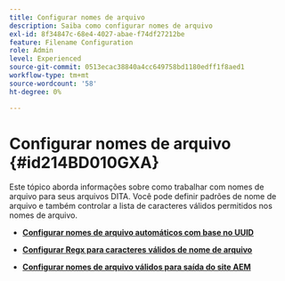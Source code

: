 ```yaml
---
title: Configurar nomes de arquivo
description: Saiba como configurar nomes de arquivo
exl-id: 8f34847c-68e4-4027-abae-f74df27212be
feature: Filename Configuration
role: Admin
level: Experienced
source-git-commit: 0513ecac38840a4cc649758bd1180edff1f8aed1
workflow-type: tm+mt
source-wordcount: '58'
ht-degree: 0%

---
```


# Configurar nomes de arquivo {#id214BD010GXA}

Este tópico aborda informações sobre como trabalhar com nomes de arquivo para seus arquivos DITA. Você pode definir padrões de nome de arquivo e também controlar a lista de caracteres válidos permitidos nos nomes de arquivo.

- **[Configurar nomes de arquivo automáticos com base no UUID](conf-auto-uuid-filenames.md)**

- **[Configurar Regx para caracteres válidos de nome de arquivo](conf-file-names-valid-regx.md)**

- **[Configurar nomes de arquivo válidos para saída do site AEM](conf-file-names-valid-regx-aem-site-output.md)**
